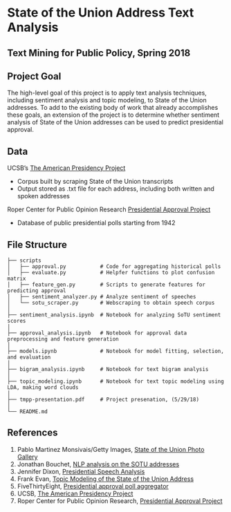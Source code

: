 # State of the Union Address Text Analysis

## Text Mining for Public Policy, Spring 2018

## Project Goal
The high-level goal of this project is to apply text analysis techniques, including sentiment analysis and topic modeling, to State of the Union addresses. To add to the existing body of work that already accomplishes these goals, an extension of the project is to determine whether sentiment analysis of State of the Union addresses can be used to predict presidential approval.   

## Data
UCSB’s [The American Presidency Project](http://www.presidency.ucsb.edu/sou.php)
- Corpus built by scraping State of the Union transcripts
- Output stored as .txt file for each address, including both written and spoken addresses

Roper Center for Public Opinion Research [Presidential Approval Project](https://presidential.roper.center/)
- Database of public presidential polls starting from 1942 


## File Structure

    ├── scripts			
    │   ├── approval.py           # Code for aggregating historical polls
    │   ├── evaluate.py           # Helpfer functions to plot confusion matrix
    │   ├── feature_gen.py        # Scripts to generate features for predicting approval
    │   ├── sentiment_analyzer.py # Analyze sentiment of speeches 
    │   └── sotu_scraper.py       # Webscraping to obtain speech corpus
    │
    ├── sentiment_analysis.ipynb  # Notebook for analyzing SoTU sentiment scores
  	│  
    ├── approval_analysis.ipynb   # Notebook for approval data preprocessing and feature generation
  	│  
    ├── models.ipynb              # Notebook for model fitting, selection, and evaluation
 	│ 
    ├── bigram_analysis.ipynb     # Notebook for text bigram analysis
    │  
    ├── topic_modeling.ipynb      # Notebook for text topic modeling using LDA, making word clouds
    │
    ├── tmpp-presentation.pdf     # Project presenation, (5/29/18)
    │  
    └── README.md

## References
1. Pablo Martinez Monsivais/Getty Images, [State of the Union Photo Gallery](http://www.wbur.org/hereandnow/2016/01/11/obama-first-congressional-address)
2. Jonathan Bouchet, [NLP analysis on the SOTU addresses](https://www.kaggle.com/jonathanbouchet/nlp-analysis-on-the-sotu-addresses)
3. Jennifer Dixon, [Presidential Speech Analysis](https://github.com/jennifro/Feeling-Presidential)
4. Frank Evan, [Topic Modeling of the State of the Union Address](https://dzone.com/articles/topic-modeling-the-state-of-the-union-address-with)
5. FiveThirtyEight,  [Presidential approval poll aggregator](https://projects.fivethirtyeight.com/trump-approval-ratings/?ex_cid=rrpromo)
6. UCSB, [The American Presidency Project](http://www.presidency.ucsb.edu/sou.php)
7. Roper Center for Public Opinion Research, [Presidential Approval Project](https://presidential.roper.center/)




